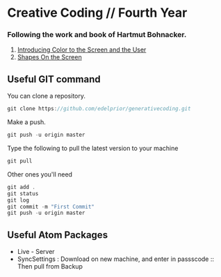 # Creative Coding // Fourth Year

 ### Following the work and book of Hartmut Bohnacker. 

1. [Introducing Color to the Screen and the User](01_Color/)
2. [Shapes On the Screen](02_Shapes/)



## Useful GIT command
You can clone a repository.
```javascript
git clone https://github.com/edelprior/generativecoding.git
```

Make a push.
```javascript
git push -u origin master
```
Type the following to pull the latest version to your machine
```javascript
git pull
```
Other ones you'll need
```javascript
git add .
git status
git log
git commit -m "First Commit"
git push -u origin master
```
## Useful Atom Packages
* Live - Server
* SyncSettings : Download on new machine, and enter in passscode :: Then pull from Backup

